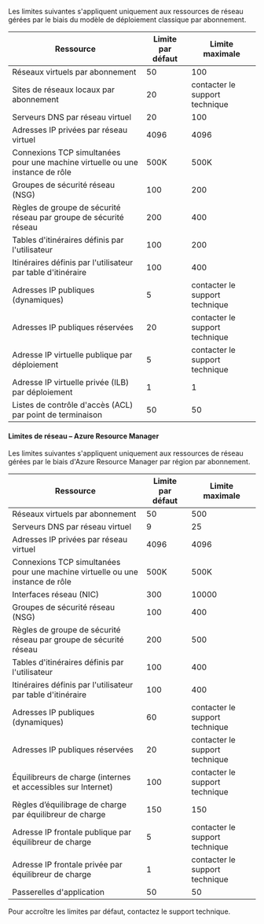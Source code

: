 Les limites suivantes s'appliquent uniquement aux ressources de réseau gérées par le biais du modèle de déploiement classique par abonnement.

Ressource| Limite par défaut | Limite maximale
--- | --- | --- 
Réseaux virtuels par abonnement | 50 | 100
Sites de réseaux locaux par abonnement | 20 | contacter le support technique
Serveurs DNS par réseau virtuel | 20 | 100
Adresses IP privées par réseau virtuel | 4096 | 4096
Connexions TCP simultanées pour une machine virtuelle ou une instance de rôle | 500K | 500K 
Groupes de sécurité réseau (NSG) | 100 | 200
Règles de groupe de sécurité réseau par groupe de sécurité réseau | 200 | 400
Tables d'itinéraires définis par l'utilisateur | 100 | 200
Itinéraires définis par l'utilisateur par table d'itinéraire | 100 | 400
Adresses IP publiques (dynamiques) | 5 | contacter le support technique
Adresses IP publiques réservées | 20 | contacter le support technique
Adresse IP virtuelle publique par déploiement | 5 | contacter le support technique
Adresse IP virtuelle privée (ILB) par déploiement | 1 | 1
Listes de contrôle d'accès (ACL) par point de terminaison | 50 | 50


#### Limites de réseau – Azure Resource Manager

Les limites suivantes s'appliquent uniquement aux ressources de réseau gérées par le biais d'Azure Resource Manager par région par abonnement.

Ressource| Limite par défaut | Limite maximale
--- | --- | ---
Réseaux virtuels par abonnement | 50 | 500
Serveurs DNS par réseau virtuel | 9 | 25
Adresses IP privées par réseau virtuel | 4096 | 4096
Connexions TCP simultanées pour une machine virtuelle ou une instance de rôle | 500K |500K
Interfaces réseau (NIC) | 300 | 10000
Groupes de sécurité réseau (NSG) | 100 | 400
Règles de groupe de sécurité réseau par groupe de sécurité réseau | 200 | 500
Tables d'itinéraires définis par l'utilisateur | 100 | 400
Itinéraires définis par l'utilisateur par table d'itinéraire | 100 | 400
Adresses IP publiques (dynamiques) | 60 | contacter le support technique
Adresses IP publiques réservées | 20 | contacter le support technique
Équilibreurs de charge (internes et accessibles sur Internet) | 100 | contacter le support technique
Règles d’équilibrage de charge par équilibreur de charge | 150 | 150
Adresse IP frontale publique par équilibreur de charge | 5 | contacter le support technique
Adresse IP frontale privée par équilibreur de charge | 1 | contacter le support technique
Passerelles d'application | 50 | 50

Pour accroître les limites par défaut, contactez le support technique.

<!---HONumber=AcomDC_0323_2016-->